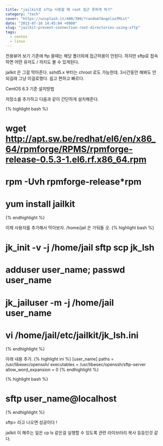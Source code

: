 ```yaml
---
title: "jailkit로 sftp 사용할 때 root 접근 못하게 하기"
category: "tech"
cover: "https://unsplash.it/400/300/?random?AngelsofMist"
date: "2013-07-18 14:45:04 +0900"
slug: "jailkit-prevent-connection-root-directories-using-sftp"
tags:
  - centos
  - linux
---
```


전용뷰어 보기
기존에 ftp 쓸때는 해당 폴더외에 접근허용이 안된다.
하지만 sftp로 접속하면 어떤 유저도 / 까지도 볼 수 있게된다.

jailkit 은 그걸 막아준다.
sshd5.x 부터는 chroot 로도 가능한데. 3시간동안 해봐도 안되길래 그냥 이걸로했다. 쉽고 편하고 빠르다.


CentOS 6.3 기준  설치방법

저장소를 추가하고 다음과 같이 간단하게 설치해준다.

{% highlight bash %}
# wget http://apt.sw.be/redhat/el6/en/x86_64/rpmforge/RPMS/rpmforge-release-0.5.3-1.el6.rf.x86_64.rpm
# rpm -Uvh rpmforge-release*rpm
# yum install jailkit
{% endhighlight %}

이제 사용자를 추가해서 막아보자.
/home/jail 은 가둬둘 곳.
{% highlight bash %}
# jk_init -v -j /home/jail sftp scp jk_lsh
# adduser user_name; passwd user_name
# jk_jailuser -m -j /home/jail user_name

# vi /home/jail/etc/jailkit/jk_lsh.ini

{% endhighlight %}

아래 내용 추가.
{% highlight ini %}
[user_name]
paths = /usr/libexec/openssh/
executables = /usr/libesec/openssh/sftp-server
allow_word_expansion = 0
{% endhighlight %}

{% highlight bash %}
# sftp user_name@localhost
{% endhighlight %}

sftp> 라고 나오면 성공이다 !


jailkit 이 해주는 일은 cp ls 같은걸 실행할 수 있도록 관련 라이브러리 복사 등등인것 같다.
